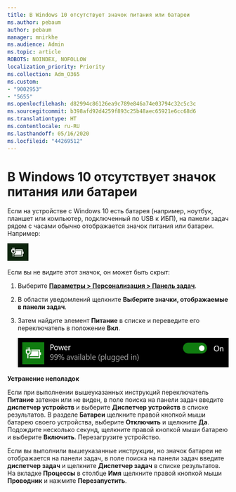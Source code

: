 ```yaml
---
title: В Windows 10 отсутствует значок питания или батареи
ms.author: pebaum
author: pebaum
manager: mnirkhe
ms.audience: Admin
ms.topic: article
ROBOTS: NOINDEX, NOFOLLOW
localization_priority: Priority
ms.collection: Adm_O365
ms.custom:
- "9002953"
- "5655"
ms.openlocfilehash: d82994c86126ea9c789e846a74e03794c32c5c3c
ms.sourcegitcommit: b398afd92d4259f893c25b48aec65921e6cc68d6
ms.translationtype: HT
ms.contentlocale: ru-RU
ms.lasthandoff: 05/16/2020
ms.locfileid: "44269512"
---
```

# <a name="power-or-battery-icon-missing-in-windows-10"></a>В Windows 10 отсутствует значок питания или батареи

Если на устройстве с Windows 10 есть батарея (например, ноутбук, планшет или компьютер, подключенный по USB к ИБП), на панели задач рядом с часами обычно отображается значок питания или батареи. Например:

![Значок батареи](media/battery-icon.png)

Если вы не видите этот значок, он может быть скрыт:

1. Выберите **[Параметры > Персонализация > Панель задач](ms-settings:taskbar?activationSource=GetHelp)**.

2. В области уведомлений щелкните **Выберите значки, отображаемые в панели задач**.

3. Затем найдите элемент **Питание** в списке и переведите его переключатель в положение **Вкл**.

    ![Отображение значка питания на панели задач](media/power-icon-on.png)

**Устранение неполадок**

Если при выполнении вышеуказанных инструкций переключатель **Питание** затенен или не виден, в поле поиска на панели задач введите **диспетчер устройств** и выберите **Диспетчер устройств** в списке результатов. В разделе **Батареи** щелкните правой кнопкой мыши батарею своего устройства, выберите **Отключить** и щелкните **Да**. Подождите несколько секунд, щелкните правой кнопкой мыши батарею и выберите **Включить**. Перезагрузите устройство.

Если вы выполнили вышеуказанные инструкции, но значок батареи не отображается на панели задач, в поле поиска на панели задач введите **диспетчер задач** и щелкните **Диспетчер задач** в списке результатов. На вкладке **Процессы** в столбце **Имя** щелкните правой кнопкой мыши **Проводник** и нажмите **Перезапустить**.
